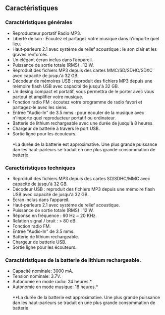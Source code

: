 ## Caractéristiques

### Caractéristiques générales

- Reproducteur portatif Radio MP3.
- Liberté de son : Écoutez et partagez  votre musique dans n'importe quel lieu.
- Haut-parleurs 2.1 avec système de relief acoustique : le son clair  et les graves renforcés.
- Un élégant écran inclus dans l’appareil.
- Puissance de sortie totale (RMS) : 12 W.
- Reproduit des fichiers MP3 depuis des cartes MMC/SD/SDHC/SDXC avec capacité de jusqu'à 32 GB.
- Décodeur de mémoires USB : reproduit des fichiers MP3 depuis une mémoire flash USB avec capacité de jusqu'à 32 GB.
- Un desing compact et portatif, vous permettra de le porter avec vous partout et amplifier votre musique.
- Fonction radio FM : écoutez  votre  programme de radio favori et partagez-le avec les siens.
- Entrée "Audio-In" de 3.5 mms : pour écouter de la  musique avec n'importe quel reproducteur portatif ou ordinateur.
- Batterie de lithium rechargeable avec une durée de jusqu'à 8 heures.
- Chargeur de batterie à travers le port USB.
- Sortie ligne pour les écouteurs.
<br/><br/>
*La durée  de la batterie est approximative. Une plus grande puissance dan les haut-parleurs se traduit en une plus grande consommation de batterie.


### Caractéristiques techniques

- Reproduit des fichiers MP3 depuis des cartes SD/SDHC/MMC avec capacité de jusqu'à 32 GB.
- Décodeur USB : reproduit des fichiers MP3 depuis une mémoire flash USB avec capacité de jusqu'à 32 GB.
- Écran inclus dans l’appareil.
- Haut-parleurs 2.1 avec système de relief acoustique.
- Puissance de sortie totale (RMS) : 12 W.
- Réponse en  fréquence : 60 Hz ~ 20 KHz.
- Relation signal / bruit : > 80 dB.
- Fonction radio FM.
- Entrée "Audio-In" de 3.5 mms.
- Batterie de lithium rechargeable.
- Chargeur de batterie USB.
- Sortie ligne pour les écouteurs.


### Caractéristiques de la batterie de lithium rechargeable.

- Capacité nominale: 3000 mA.
- Tension nominale: 3.7V.
- Autonomie en mode radio: 24 heures.*
- Autonomie en mode musique: 18 heures.*
<br/><br/>
 **La durée  de la batterie est approximative. Une plus grande puissance dan les haut-parleurs se traduit en une plus grande consommation de batterie.
